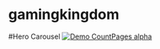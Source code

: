 # gamingkingdom

#Hero Carousel
[![Demo CountPages alpha](https://share.gifyoutube.com/KzB6Gb.gif)](https://www.youtube.com/watch?v=Z2je-aJf9uc)
